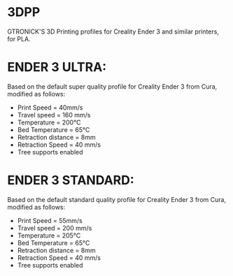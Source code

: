 # 3DPP
GTRONICK'S 3D Printing profiles for Creality Ender 3 and similar printers, for PLA.

# ENDER 3 ULTRA:
Based on the default super quality profile for Creality Ender 3 from Cura, modified as follows:

*  Print Speed = 40mm/s
*  Travel speed = 160 mm/s
*  Temperature = 200°C
*  Bed Temperature = 65°C
*  Retraction distance = 8mm
*  Retraction Speed = 40 mm/s
*  Tree supports enabled

# ENDER 3 STANDARD:
Based on the default standard quality profile for Creality Ender 3 from Cura, modified as follows:

*  Print Speed = 55mm/s
*  Travel speed = 200 mm/s
*  Temperature = 205°C
*  Bed Temperature = 65°C
*  Retraction distance = 8mm
*  Retraction Speed = 40 mm/s
*  Tree supports enabled
